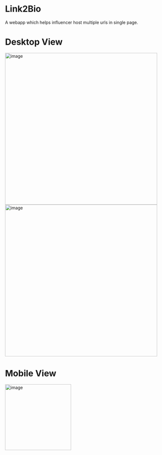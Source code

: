 # Link2Bio
A webapp which helps influencer host multiple urls in single page.
# Desktop View
<img width="500" alt="image" src="https://user-images.githubusercontent.com/23076344/201507507-8d9a5dc5-c7b4-41d9-845b-588ad5ecdee8.png">
<img width="500" alt="image" src="https://user-images.githubusercontent.com/23076344/201507528-4db63aec-0441-4369-9452-ae1b7342f654.png">

#  Mobile View
<img width="217" alt="image" src="https://user-images.githubusercontent.com/23076344/201507495-f3776ac1-5b4b-42cd-a3a2-d4d733e3c539.png">
